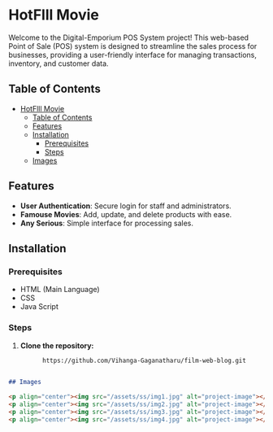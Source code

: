 # HotFlll Movie 

Welcome to the Digital-Emporium POS System project! This web-based Point of Sale (POS) system is designed to streamline the sales process for businesses, providing a user-friendly interface for managing transactions, inventory, and customer data.

## Table of Contents
- [HotFlll Movie](#hotflll-movie)
  - [Table of Contents](#table-of-contents)
  - [Features](#features)
  - [Installation](#installation)
    - [Prerequisites](#prerequisites)
    - [Steps](#steps)
  - [Images](#images)

## Features
- **User Authentication**: Secure login for staff and administrators.
- **Famouse Movies**: Add, update, and delete products with ease.
- **Any Serious**: Simple interface for processing sales.

## Installation

### Prerequisites
- HTML (Main Language)
- CSS
- Java Script

### Steps
1. **Clone the repository:**
   ```bash
         https://github.com/Vihanga-Gaganatharu/film-web-blog.git



```markdown
## Images

<p align="center"><img src="/assets/ss/img1.jpg" alt="project-image"></p>
<p align="center"><img src="/assets/ss/img2.jpg" alt="project-image"></p>
<p align="center"><img src="/assets/ss/img3.jpg" alt="project-image"></p>
<p align="center"><img src="/assets/ss/img4.jpg" alt="project-image"></p>